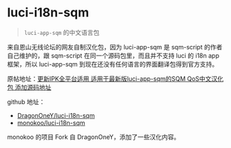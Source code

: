 # luci-i18n-sqm

> `luci-app-sqm` 的中文语言包

来自恩山无线论坛的网友自制汉化包，因为 luci-app-sqm 是 sqm-script 的作者自己维护的，跟 sqm-script 在同一个源码包里，而且并不支持 luci 的 i18n app 框架，所以 luci-app-sqm 到现在还没有任何语言的界面翻译包得到官方支持。

原帖地址：[更新IPK全平台适用 适用于最新版luci-app-sqm的SQM QoS中文汉化包 添加源码地址](https://www.right.com.cn/forum/thread-211176-1-1.html)

github 地址：

* [DragonOneY/luci-i18n-sqm](https://github.com/DragonOneY/luci-i18n-sqm)
* [monokoo/luci-i18n-sqm](https://github.com/monokoo/luci-i18n-sqm)

monokoo 的项目 Fork 自 DragonOneY，添加了一些汉化内容。